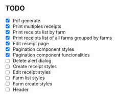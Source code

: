 ## TODO

- [X] Pdf generate
- [X] Print multiples receipts
- [X] Print receipts list by farm
- [X] Print receipts list of all farms grouped by farms
- [X] Edit receipt page
- [X] Pagination component styles
- [X] Pagination component funcionalities
- [ ] Delete alert dialog
- [ ] Create receipt styles
- [ ] Edit receipt styles
- [ ] Farm list styles
- [ ] Farm create styles
- [ ] Header